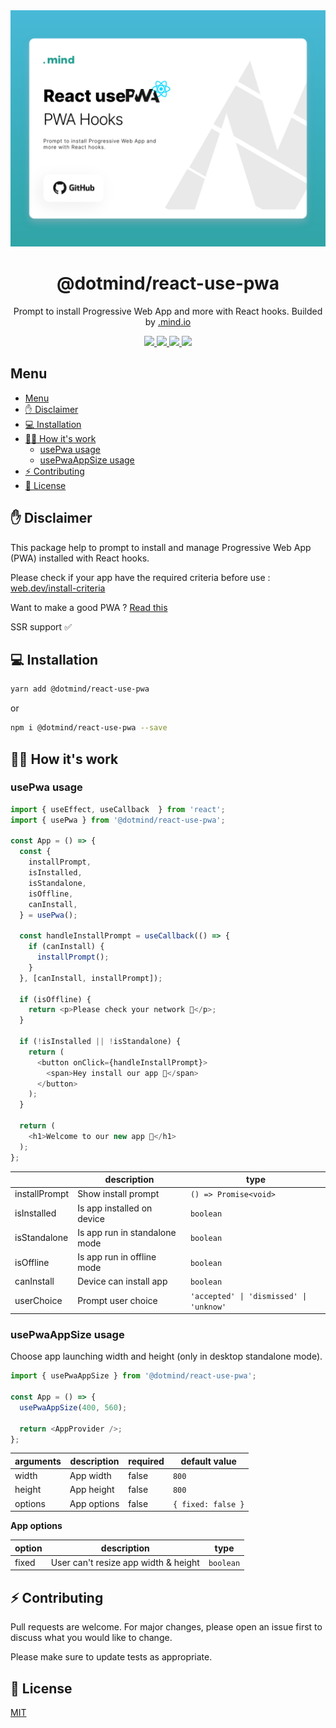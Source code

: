 <div align="center">
  <img alt="header" src="https://raw.githubusercontent.com/dotmind/react-use-pwa/master/assets/header.png" />
</div>
<h1 align="center">
  @dotmind/react-use-pwa
</h1>
<p align="center">
  Prompt to install Progressive Web App and more with React hooks. Builded by <a href="https://dotmind.io/" target="_blank">.mind.io</a>
</p>
<p align="center">
  <a href="https://www.npmjs.com/package/@dotmind/react-use-pwa">
    <img src="https://img.shields.io/npm/v/@dotmind/react-use-pwa" />
  </a>
  <a href="https://www.npmjs.com/package/@dotmind/react-use-pwa">
    <img src="https://img.shields.io/npm/dw/@dotmind/react-use-pwa" />
  </a>
  <a href="https://github.com/dotmind/react-use-pwa">
    <img src="https://img.shields.io/github/license/dotmind/react-use-pwa" />
  </a>
  <a href="https://github.com/dotmind/rn-shadow-generator">
    <img src="https://img.shields.io/npm/types/typescript" />
  </a>
</p>

## Menu

- [Menu](#menu)
- [✋ Disclaimer](#-disclaimer)
- [💻 Installation](#-installation)
- [👷‍♂️ How it's work](#️-how-its-work)
  - [usePwa usage](#usepwa-usage)
  - [usePwaAppSize usage](#usepwaappsize-usage)
- [⚡️ Contributing](#️-contributing)
- [🔐 License](#-license)


## ✋ Disclaimer

This package help to prompt to install and manage Progressive Web App (PWA) installed with React hooks.

Please check if your app have the required criteria before use : [web.dev/install-criteria](https://web.dev/install-criteria/#criteria)

Want to make a good PWA ? [Read this](https://web.dev/pwa-checklist/)

SSR support ✅

## 💻 Installation

```bash
yarn add @dotmind/react-use-pwa
```

or

```bash
npm i @dotmind/react-use-pwa --save
```

## 👷‍♂️ How it's work

### usePwa usage

```javascript
import { useEffect, useCallback  } from 'react';
import { usePwa } from '@dotmind/react-use-pwa';

const App = () => {
  const {
    installPrompt,
    isInstalled,
    isStandalone,
    isOffline,
    canInstall,
  } = usePwa();

  const handleInstallPrompt = useCallback(() => {
    if (canInstall) {
      installPrompt();
    }
  }, [canInstall, installPrompt]);

  if (isOffline) {
    return <p>Please check your network 📶</p>;
  }

  if (!isInstalled || !isStandalone) {
    return (
      <button onClick={handleInstallPrompt}>
        <span>Hey install our app 👋</span>
      </button>
    );
  }

  return (
    <h1>Welcome to our new app 🚀</h1>
  );
};

```

| | description | type |
|-|-|-|
| installPrompt | Show install prompt | `() => Promise<void>` |
| isInstalled | Is app installed on device | `boolean` |
| isStandalone | Is app run in standalone mode | `boolean` |
| isOffline | Is app run in offline mode | `boolean` |
| canInstall | Device can install app | `boolean` |
| userChoice | Prompt user choice | `'accepted' \| 'dismissed' \| 'unknow'` |

### usePwaAppSize usage

Choose app launching width and height (only in desktop standalone mode).

```javascript
import { usePwaAppSize } from '@dotmind/react-use-pwa';

const App = () => {
  usePwaAppSize(400, 560);

  return <AppProvider />;
};
```

| arguments | description | required | default value |
|-|-|-|-|
| width | App width | false | `800` |
| height | App height | false | `800` |
| options | App options | false | `{ fixed: false }` |

**App options**

| option | description | type
|-|-|-|
| fixed | User can't resize app width & height | `boolean`

## ⚡️ Contributing

Pull requests are welcome. For major changes, please open an issue first to discuss what you would like to change.

Please make sure to update tests as appropriate.

## 🔐 License

[MIT](https://choosealicense.com/licenses/mit/)
